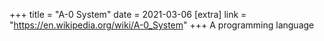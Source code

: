 +++
title = "A-0 System"
date = 2021-03-06
[extra]
link = "https://en.wikipedia.org/wiki/A-0_System"
+++
A programming language

